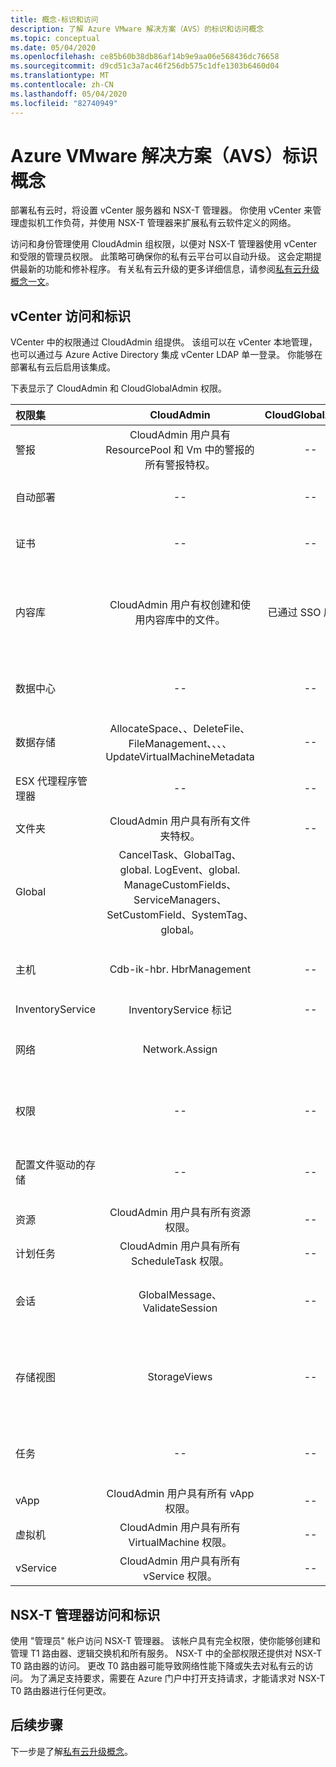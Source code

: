 ```yaml
---
title: 概念-标识和访问
description: 了解 Azure VMware 解决方案（AVS）的标识和访问概念
ms.topic: conceptual
ms.date: 05/04/2020
ms.openlocfilehash: ce85b60b38db86af14b9e9aa06e568436dc76658
ms.sourcegitcommit: d9cd51c3a7ac46f256db575c1dfe1303b6460d04
ms.translationtype: MT
ms.contentlocale: zh-CN
ms.lasthandoff: 05/04/2020
ms.locfileid: "82740949"
---
```

# <a name="azure-vmware-solution-avs-identity-concepts"></a>Azure VMware 解决方案（AVS）标识概念

部署私有云时，将设置 vCenter 服务器和 NSX-T 管理器。 你使用 vCenter 来管理虚拟机工作负荷，并使用 NSX-T 管理器来扩展私有云软件定义的网络。

访问和身份管理使用 CloudAdmin 组权限，以便对 NSX-T 管理器使用 vCenter 和受限的管理员权限。 此策略可确保你的私有云平台可以自动升级。 这会定期提供最新的功能和修补程序。 有关私有云升级的更多详细信息，请参阅[私有云升级概念一文][concepts-upgrades]。

## <a name="vcenter-access-and-identity"></a>vCenter 访问和标识

VCenter 中的权限通过 CloudAdmin 组提供。 该组可以在 vCenter 本地管理，也可以通过与 Azure Active Directory 集成 vCenter LDAP 单一登录。 你能够在部署私有云后启用该集成。

下表显示了 CloudAdmin 和 CloudGlobalAdmin 权限。

|  权限集           | CloudAdmin | CloudGlobalAdmin | 备注 |
| :---                     |    :---:   |       :---:      |   :--:  |
|  警报                  | CloudAdmin 用户具有 ResourcePool 和 Vm 中的警报的所有警报特权。     |          --        |  -- |
|  自动部署             |  --  |        --        |  Microsoft 进行主机管理。  |
|  证书            |  --  |        --       |  Microsoft 进行证书管理。  |
|  内容库         | CloudAdmin 用户有权创建和使用内容库中的文件。    |         已通过 SSO 启用。         |  Microsoft 会将内容库中的文件分发到 ESXi 的主机。  |
|  数据中心              |  --  |        --          |  Microsoft 执行所有数据中心操作。  |
|  数据存储               | AllocateSpace、、DeleteFile、FileManagement、、、、UpdateVirtualMachineMetadata     |    --    |   -- |
|  ESX 代理程序管理器       |  --  |         --       |  Microsoft 执行所有操作。  |
|  文件夹                  |  CloudAdmin 用户具有所有文件夹特权。     |  --  |  --  |
|  Global                  |  CancelTask、GlobalTag、global. LogEvent、global. ManageCustomFields、ServiceManagers、SetCustomField、SystemTag、global。         |                  |    |
|  主机                    |  Cdb-ik-hbr. HbrManagement      |        --          |  Microsoft 执行所有其他主机操作。  |
|  InventoryService        |  InventoryService 标记      |        --          |  --  |
|  网络                 |  Network.Assign    |                  |  Microsoft 执行所有其他网络操作。  |
|  权限             |  --  |        --       |  Microsoft 执行所有权限操作。  |
|  配置文件驱动的存储  |  --  |        --       |  Microsoft 执行所有配置文件操作。  |
|  资源                |  CloudAdmin 用户具有所有资源权限。        |      --       | --   |
|  计划任务          |  CloudAdmin 用户具有所有 ScheduleTask 权限。   |   --   | -- |
|  会话                |  GlobalMessage、ValidateSession      |   --   |  Microsoft 执行所有其他会话操作。  |
|  存储视图           |  StorageViews   |        --          |  Microsoft 执行其他所有存储查看操作（配置服务）。  |
|  任务                   |  --  |  --   |  Microsoft 管理管理任务的扩展。  |
|  vApp                    |  CloudAdmin 用户具有所有 vApp 权限。  |  --  |  --  |
|  虚拟机         |  CloudAdmin 用户具有所有 VirtualMachine 权限。  |  --  |  --  |
|  vService                |  CloudAdmin 用户具有所有 vService 权限。  |  --  |  --  |

## <a name="nsx-t-manager-access-and-identity"></a>NSX-T 管理器访问和标识

使用 "管理员" 帐户访问 NSX-T 管理器。 该帐户具有完全权限，使你能够创建和管理 T1 路由器、逻辑交换机和所有服务。 NSX-T 中的全部权限还提供对 NSX-T T0 路由器的访问。 更改 T0 路由器可能导致网络性能下降或失去对私有云的访问。 为了满足支持要求，需要在 Azure 门户中打开支持请求，才能请求对 NSX-T T0 路由器进行任何更改。
  
## <a name="next-steps"></a>后续步骤

下一步是了解[私有云升级概念][concepts-upgrades]。

<!-- LINKS - external -->

<!-- LINKS - internal -->
[concepts-upgrades]: ./concepts-upgrades.md